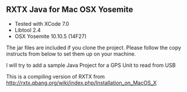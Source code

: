 ## RXTX Java for Mac OSX Yosemite 

* Tested with XCode 7.0
* Libtool 2.4
* OSX Yosemite 10.10.5 (14F27)

The jar files are included if you clone the project. Please follow the copy instructs from below to set them up on your machine.

I will try to add a sample Java Project for a GPS Unit to read from USB

This is a compiling version of RXTX from http://rxtx.qbang.org/wiki/index.php/Installation_on_MacOS_X



